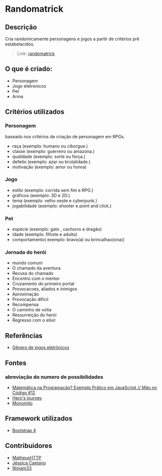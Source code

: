 # Randomatrick

## Descrição
Cria randomicamente personagens e jogos a partir de critérios pré estabelacidos.
> Link: [randomatrick](https://marcosramon00.github.io/randomatrick/)

## O que é criado:
- Personagem
- Jogo eletronicos
- Pet
- Arma

## Critérios utilizados
### Personagem
baseado nos critérios de criação de personagem em RPGs.

- raça (exemplo: humano ou ciborgue.)
- classe (exemplo: guerreiro ou amazona.)
- qualidade (exemplo: sorte ou força.)
- defeito (exemplo: azar ou brutalidade.)
- motivação (exemplo: amor ou honra)

### Jogo
- estilo (exemplo: corrida sem fim e RPG.)
- gráficos (exemplo: 3D e 2D.)
- tema (exemplo: velho oeste e cyberpunk.)
- jogabilidade (exemplo: shooter e point and click.)

### Pet
- espécie (exemplo: gato , cachorro e dragão)
- idade (exemplo: filhote e adulto)
- comportamento( exemplo: bravo(a) ou brincalhao(ona))

### Jornada do herói
- mundo comum
- O chamado da aventura
- Recusa do chamado
- Encontro com  o mentor
- Cruzamento do primeiro portal
- Provocacoes, aliados e inimigos
- Aproximação
- Provocação difícil
- Recompensa
- O caminho de volta
- Ressurreição do herói
- Regresso com o elixir

## Referências
- [Gênero de jogos eletrônicos](https://pt.wikipedia.org/wiki/G%C3%AAneros_de_jogos_eletr%C3%B4nicos#Gr%C3%A1ficos)


## Fontes
### abreviação do numero de possibilidades
- [Matemática na Programação? Exemplo Prático em JavaScript // Mão no Código #12](https://www.youtube.com/watch?v=oJxb3hg324M&list=PLVc5bWuiFQ8FQIWovvUiOO9ok_b6chPsh&index=12)
- [Hero's journey](https://en.wikipedia.org/wiki/Hero%27s_journey)
- [Monomito](https://pt.wikipedia.org/wiki/Monomito)

## Framework utilizados
- [Bootstrap 4](https://getbootstrap.com/)

## Contribuidores
- [MatheusHTTP](https://github.com/MatheusHTTP)
- [Jéssica Caetano](https://www.instagram.com/jessicaetano)
- [Ninjam33](https://github.com/Ninjam33)
